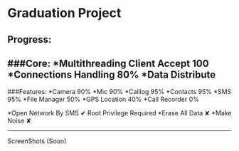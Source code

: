 # Graduation Project


## Progress:

###Core:
*Multithreading Client Accept	100
*Connections Handling 	      80%
*Data Distribute
---
###Features:
*Camera					              90%
*Mic					                90%
*Calllog				              95%
*Contacts				              95%
*SMS					                95%
*File Manager			            50%
*GPS Location			            40%
*Call Recorder			          0%

*Open Network By SMS	        ✔		Root Privilege Required
*Erase All Data			          ✘
*Make Noise				            ✘

---

ScreenShots (Soon)
